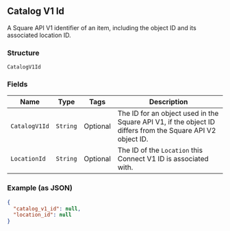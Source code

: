 ## Catalog V1 Id

A Square API V1 identifier of an item, including the object ID and its associated location ID.

### Structure

`CatalogV1Id`

### Fields

| Name | Type | Tags | Description |
|  --- | --- | --- | --- |
| `CatalogV1Id` | `String` | Optional | The ID for an object used in the Square API V1, if the object ID differs from the Square API V2 object ID. |
| `LocationId` | `String` | Optional | The ID of the `Location` this Connect V1 ID is associated with. |

### Example (as JSON)

```json
{
  "catalog_v1_id": null,
  "location_id": null
}
```

